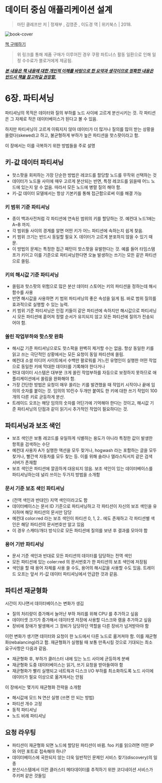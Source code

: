 # 데이터 중심 애플리케이션 설계

> 마틴 클레프만 저 | 정재부 , 김영준 , 이도경 역 | 위키북스 | 2018.


![book-cover](https://user-images.githubusercontent.com/13076271/88173485-9b6f2a00-cc5d-11ea-8284-72ffb0f33174.jpg)

[책 구매하기](https://coupa.ng/bGCnLK)

>  위 링크를 통해 제품 구매가 이루어진 경우 쿠팡 파트너스 활동 일환으로 인해 일정 수수료가 블로거에게 제공됨.



***<u>본 내용은 책 내용에 대한 개인적 이해를 바탕으로 한 요약과 생각이므로 정확한 내용은 반드시 책을 참고하길 권장함.</u>***




# 6장. 파티셔닝

파티셔닝의 목적은 데이터와 질의 부하를 노드 사이에 고르게 분산시키는 것. 각 파티션은 그 자체로 작은 데이터베이스가 된다고 볼 수 있음.

하지만 파티셔닝이 고르게 이뤄지지 않아 데이터가 더 많거나 질의를 많이 받는 상황을 쏠렸다(skewed)고 하고, 불균형하게 부하가 높은 파티션을 핫스팟이라고 함.

이 장에서는 이를 극복하기 위한 방법들을 주로 설명

## 키-값 데이터 파티셔닝

- 핫스팟을 회피하는 가장 단순한 방법은 레코드를 할당할 노드를 무작위 선택하는 것
- 데이터가 노드들 사이에 매우 고르게 분산되는 반면, 특정 레코드를 읽을때 어느 노드에 있는지 알 수 없음. 따라서 모든 노드에 병렬 질의 해야 함.
- 키-값 데이터 모델에서는 항상 기본키를 통해 접근함으로써 이를 해결 가능

### 키 범위 기준 파티셔닝

- 종이 백과사전처럼 각 파티션에 연속된 범위의 키를 할당하는 것. 예컨대 노드1에는 A~B 까지.
- 각 범위들 사이의 경계를 알면 어떤 키가 어느 파티션에 속하는지 쉽게 찾음.
- 키 범위 크기는 반드시 동일할 필요 X. 데이터가 고르게 분포하지 않을 수 있기 때문.
- 이 방법의 문제는 특정한 접근 패턴이 핫스팟을 유발한다는 것. 예를 들어 타임스탬프가 키이고 이를 기준으로 파티셔닝한다면 오늘 발생하는 쓰기는 모든 같은 파티션으로 쏠림.

### 키의 해시값 기준 파티셔닝

- 쏠림과 핫스팟의 위험으로 많은 분산 데이터 스토어는 키의 파티션을 정하는데 해시 함수를 사용
- 반면 해시값을 사용하면 키 범위 파티셔닝의 좋은 속성을 잃게 됨. 바로 범위 질의를 효과적으로 실행할 수 있는 능력.
- 키 범위 기준 파티셔닝은 인접 키들이 같은 파티션에 속하지만 해시값으로 파티셔닝시 모든 파티션에 흩어져 정렬 순서가 유지되지 않고 모든 파티션에 질의가 전송되어야 함.

### 쏠린 작업부하와 핫스팟 완화

- 해시값 기준 파티셔닝으로도 핫스팍을 완벽히 제거할 수는 없음. 항상 동일한 키를 읽고 쓰는 극단적인 상황에서는 모든 요청이 동일 파티션에 쏠림.
- 예컨대 소셜 미디어 사이트에서 수백만 팔로워를 거느린 유명인이 실행한 어떤 작업으로 동일한 키에 막대한 데이터를 기록해야 한다거나
- 현대 데이터 시스템은 대부분 크게 쏠린 작업부하를 자등으로 보정하지 못하므로 애플리케이션에서 쏠림을 완화해야 함.
- 가장 간단한 방법은 요청이 매우 쏠리는 키를 발견했을 때 작업키 시작이나 끝에 임의의 숫자를 붙이는 것. 임의의 10진수 두개만 붙여도 한 키에 대한 쓰기 작업이 100개의 다른 키로 균등하게 분산.
- 트레이드 오프는 해당 임의의 숫자를 어딘가에 기억해야 한다는 것이고, 해시값 기준 파티셔닝의 단점과 같이 읽기시 추가적인 작업이 필요하다는 것.


## 파티셔닝과 보조 색인

- 보조 색인은 보통 레코드를 유일하게 식별하는 용도가 아니라 특정한 값이 발생한 항목을 검색하는 수단
- 예컨대 사용자 A가 실행한 액션을 모두 찾거나, hogwash 라는 포함하는 글을 모두 찾거나, 빨간색 자동차를 모두 찾는 등. 이를 위해 솔라나 엘라스틱서치 같은 검색 서버가 존재함
- 보조 색인은 파티션에 깔끔하게 대응되지 않음. 보조 색인이 있는 데이터베이스를 파티셔닝하는데 널리 쓰이는 두가지 방법을 소개함

### 문서 기준 보조 색인 파티셔닝

- (전역 색인과 반대인) 지역 색인이라고도 함
- 데이터베이스는 문서 ID 기준으로 파티셔닝하고 각 파티션이 자신의 보조 색인을 유지하며 해당 파티션의 문서만 담당
- 예컨대 color:red 라는 보조 색인이 파티션 0, 1, 2.. 에도 존재하고 각 파티션별 색인은 해당 파티션의 문서번호만 알고 있음
- 이 경우 스캐터/개더 방식으로 모든 파티션에 질의를 보낸 후 결과를 모아야 함

### 용어 기반 파티셔닝

- 문서 기준 색인과 반대로 모든 파티션의 데이터를 담당하는 전역 색인
- 모든 파티션에 있는 coler:red 의 문서번호가 한 파티션의 보조 색인에 저장됨
- 색인을 할 때 용어 자체를 사용 쓸 수도, 용어의 해시값을 사용할 수도 있음. 트레이드 오프는 앞서 키-값 데이터 파티셔닝에서 언급한 것과 같음.

## 파티션 재균형화

시간이 지나면서 데이터베이스는 변화가 생김

- 질의 처리량이 증가해서 늘어난 부하 처리를 위해 CPU 를 추가하고 싶음
- 데이터셋 크기가 증가해서 데이터셋 저장에 사용할 디스크와 램을 추가하고 싶음
- 장비에 장애가 발생해서 그 장비가 담당하던 역할을 다른 장비가 넘겨받아야 함

이런 변화가 생기면 데이터와 요청이 한 노드에서 다른 노드로 옮겨져야 함. 이를 재균형화(rebalancing)라고 함. 재균형화가 실행될 때 보통 만족시킬 것으로 기대되는 최소 요구사항은 다음과 같음.

- 재균형화 후, 부하가 클러스터 내에 있는 노드 사이에 균등하게 분배
- 재균형화 도중 데이터베이스는 읽기, 쓰기 요청을 받아들여야 함
- 재균형화가 빨리 실행되고 네트웍과 디스크 I/O 부하를 최소화하도록 노드 사이에 데이터가 필요 이상으로 옮겨져서는 안됨

이 장에서는 몇가지 재균형화 전략을 소개함

- 해시값에 모드 N 연산 실행 (쓰면 안 되는 방법)
- 파티션 개수 고정
- 동적 파티셔닝
- 노드 비례 파티셔닝

## 요청 라우팅

- 파티션이 재균형화 되면 노드에 할당된 파티션이 바뀜. foo 키를 읽으려면 어떤 IP 와 어떤 포트로 접속해야 하나?
- 데이터베이스에 국한되지 않는 더욱 일반적인 문제인 서비스 찾기(discovery)의 일종
- 분산시스템에서 이런 클러스터 메타데이터를 추적하기 위한 코디네이션 서비스가 주키퍼 같은 것들임
